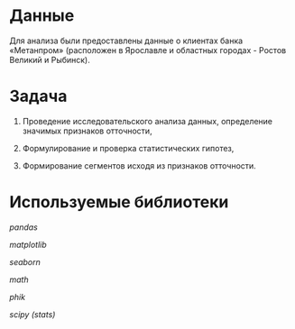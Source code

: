 # Данные

Для анализа были предоставлены данные о клиентах банка «Метанпром» (расположен в Ярославле и областных городах - Ростов Великий и Рыбинск).

# Задача

1. Проведение исследовательского анализа данных, определение значимых признаков отточности,
 
2. Формулирование и проверка статистических гипотез,

3. Формирование сегментов исходя из признаков отточности.


# Используемые библиотеки

*pandas*

*matplotlib*

*seaborn*

*math*

*phik*

*scipy (stats)*